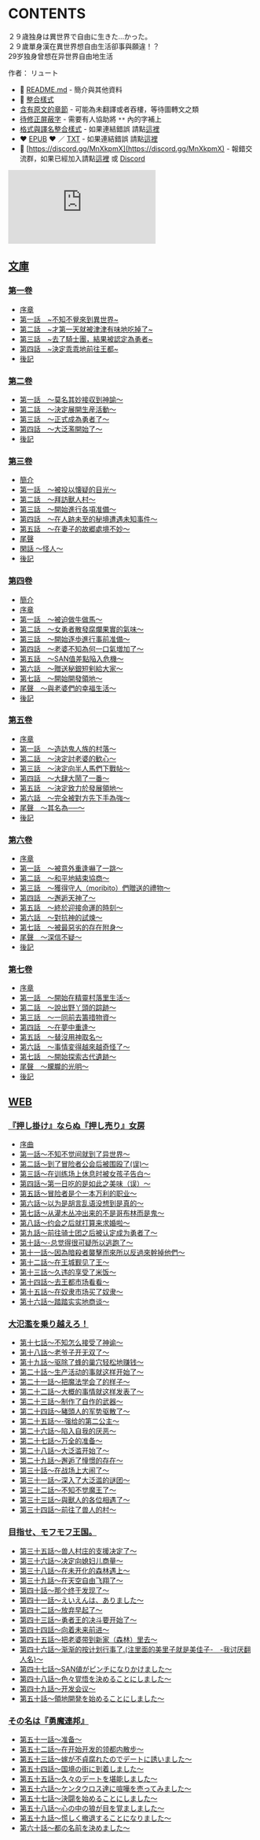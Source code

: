 # CONTENTS

２９歳独身は異世界で自由に生きた…かった。  
２９歲單身漢在異世界想自由生活卻事與願違！？  
29岁独身曾想在异世界自由地生活  

作者： リュート  



- :closed_book: [README.md](README.md) - 簡介與其他資料
- :pencil: [整合樣式](%E6%95%B4%E5%90%88%E6%A8%A3%E5%BC%8F.md)
- [含有原文的章節](ja.md) - 可能為未翻譯或者吞樓，等待圖轉文之類
- [待修正屏蔽字](%E5%BE%85%E4%BF%AE%E6%AD%A3%E5%B1%8F%E8%94%BD%E5%AD%97.md) - 需要有人協助將 `**` 內的字補上
- [格式與譯名整合樣式](https://github.com/bluelovers/node-novel/blob/master/lib/locales/%EF%BC%92%EF%BC%99%E6%AD%B3%E7%8B%AC%E8%BA%AB%E3%81%AF%E7%95%B0%E4%B8%96%E7%95%8C%E3%81%A7%E8%87%AA%E7%94%B1%E3%81%AB%E7%94%9F%E3%81%8D%E3%81%9F%E2%80%A6%E3%81%8B%E3%81%A3%E3%81%9F%E3%80%82.ts) - 如果連結錯誤 請點[這裡](https://github.com/bluelovers/node-novel/blob/master/lib/locales/)
-  :heart: [EPUB](https://gitlab.com/demonovel/epub-txt/blob/master/user/%EF%BC%92%EF%BC%99%E6%AD%B2%E5%96%AE%E8%BA%AB%E6%BC%A2%E5%9C%A8%E7%95%B0%E4%B8%96%E7%95%8C%E6%83%B3%E8%87%AA%E7%94%B1%E7%94%9F%E6%B4%BB%E5%8D%BB%E4%BA%8B%E8%88%87%E9%A1%98%E9%81%95%EF%BC%81%EF%BC%9F.epub) :heart:  ／ [TXT](https://gitlab.com/demonovel/epub-txt/blob/master/user/out/%EF%BC%92%EF%BC%99%E6%AD%B2%E5%96%AE%E8%BA%AB%E6%BC%A2%E5%9C%A8%E7%95%B0%E4%B8%96%E7%95%8C%E6%83%B3%E8%87%AA%E7%94%B1%E7%94%9F%E6%B4%BB%E5%8D%BB%E4%BA%8B%E8%88%87%E9%A1%98%E9%81%95.out.txt) - 如果連結錯誤 請點[這裡](https://gitlab.com/demonovel/epub-txt/blob/master/user/)
- :mega: [https://discord.gg/MnXkpmX](https://discord.gg/MnXkpmX) - 報錯交流群，如果已經加入請點[這裡](https://discordapp.com/channels/467794087769014273/467794088285175809) 或 [Discord](https://discordapp.com/channels/@me)


![導航目錄](https://chart.apis.google.com/chart?cht=qr&chs=150x150&chl=https://gitlab.com/novel-group/txt-source/blob/master/user_out/２９歳独身は異世界で自由に生きた…かった。/導航目錄.md "導航目錄")




## [文庫](00010_%E6%96%87%E5%BA%AB)


### [第一卷](00010_%E6%96%87%E5%BA%AB/00000_%E7%AC%AC%E4%B8%80%E5%8D%B7)

- [序章](00010_%E6%96%87%E5%BA%AB/00000_%E7%AC%AC%E4%B8%80%E5%8D%B7/00020_%E5%BA%8F%E7%AB%A0.txt)
- [第一話　~不知不覺來到異世界~](00010_%E6%96%87%E5%BA%AB/00000_%E7%AC%AC%E4%B8%80%E5%8D%B7/00030_%E7%AC%AC%E4%B8%80%E8%A9%B1%E3%80%80~%E4%B8%8D%E7%9F%A5%E4%B8%8D%E8%A6%BA%E4%BE%86%E5%88%B0%E7%95%B0%E4%B8%96%E7%95%8C~.txt)
- [第二話　~才第一天就被津津有味地吃掉了~](00010_%E6%96%87%E5%BA%AB/00000_%E7%AC%AC%E4%B8%80%E5%8D%B7/00040_%E7%AC%AC%E4%BA%8C%E8%A9%B1%E3%80%80~%E6%89%8D%E7%AC%AC%E4%B8%80%E5%A4%A9%E5%B0%B1%E8%A2%AB%E6%B4%A5%E6%B4%A5%E6%9C%89%E5%91%B3%E5%9C%B0%E5%90%83%E6%8E%89%E4%BA%86~.txt)
- [第三話　~去了騎士團，結果被認定為勇者~](00010_%E6%96%87%E5%BA%AB/00000_%E7%AC%AC%E4%B8%80%E5%8D%B7/00050_%E7%AC%AC%E4%B8%89%E8%A9%B1%E3%80%80~%E5%8E%BB%E4%BA%86%E9%A8%8E%E5%A3%AB%E5%9C%98%EF%BC%8C%E7%B5%90%E6%9E%9C%E8%A2%AB%E8%AA%8D%E5%AE%9A%E7%82%BA%E5%8B%87%E8%80%85~.txt)
- [第四話　~決定乖乖地前往王都~](00010_%E6%96%87%E5%BA%AB/00000_%E7%AC%AC%E4%B8%80%E5%8D%B7/00060_%E7%AC%AC%E5%9B%9B%E8%A9%B1%E3%80%80~%E6%B1%BA%E5%AE%9A%E4%B9%96%E4%B9%96%E5%9C%B0%E5%89%8D%E5%BE%80%E7%8E%8B%E9%83%BD~.txt)
- [後記](00010_%E6%96%87%E5%BA%AB/00000_%E7%AC%AC%E4%B8%80%E5%8D%B7/00070_%E5%BE%8C%E8%A8%98.txt)

### [第二卷](00010_%E6%96%87%E5%BA%AB/00010_%E7%AC%AC%E4%BA%8C%E5%8D%B7)

- [第一話　～莫名其妙接収到神諭～](00010_%E6%96%87%E5%BA%AB/00010_%E7%AC%AC%E4%BA%8C%E5%8D%B7/00020_%E7%AC%AC%E4%B8%80%E8%A9%B1%E3%80%80%EF%BD%9E%E8%8E%AB%E5%90%8D%E5%85%B6%E5%A6%99%E6%8E%A5%E5%8F%8E%E5%88%B0%E7%A5%9E%E8%AB%AD%EF%BD%9E.txt)
- [第二話　～決定展開生産活動～](00010_%E6%96%87%E5%BA%AB/00010_%E7%AC%AC%E4%BA%8C%E5%8D%B7/00030_%E7%AC%AC%E4%BA%8C%E8%A9%B1%E3%80%80%EF%BD%9E%E6%B1%BA%E5%AE%9A%E5%B1%95%E9%96%8B%E7%94%9F%E7%94%A3%E6%B4%BB%E5%8B%95%EF%BD%9E.txt)
- [第三話　～正式成為勇者了～](00010_%E6%96%87%E5%BA%AB/00010_%E7%AC%AC%E4%BA%8C%E5%8D%B7/00040_%E7%AC%AC%E4%B8%89%E8%A9%B1%E3%80%80%EF%BD%9E%E6%AD%A3%E5%BC%8F%E6%88%90%E7%82%BA%E5%8B%87%E8%80%85%E4%BA%86%EF%BD%9E.txt)
- [第四話　～大泛濫開始了～](00010_%E6%96%87%E5%BA%AB/00010_%E7%AC%AC%E4%BA%8C%E5%8D%B7/00050_%E7%AC%AC%E5%9B%9B%E8%A9%B1%E3%80%80%EF%BD%9E%E5%A4%A7%E6%B3%9B%E6%BF%AB%E9%96%8B%E5%A7%8B%E4%BA%86%EF%BD%9E.txt)
- [後記](00010_%E6%96%87%E5%BA%AB/00010_%E7%AC%AC%E4%BA%8C%E5%8D%B7/00060_%E5%BE%8C%E8%A8%98.txt)

### [第三卷](00010_%E6%96%87%E5%BA%AB/00020_%E7%AC%AC%E4%B8%89%E5%8D%B7)

- [簡介](00010_%E6%96%87%E5%BA%AB/00020_%E7%AC%AC%E4%B8%89%E5%8D%B7/00010_%E7%B0%A1%E4%BB%8B.txt)
- [第一話　～被投以懐疑的目光～](00010_%E6%96%87%E5%BA%AB/00020_%E7%AC%AC%E4%B8%89%E5%8D%B7/00020_%E7%AC%AC%E4%B8%80%E8%A9%B1%E3%80%80%EF%BD%9E%E8%A2%AB%E6%8A%95%E4%BB%A5%E6%87%90%E7%96%91%E7%9A%84%E7%9B%AE%E5%85%89%EF%BD%9E.txt)
- [第二話　～拜訪獸人村～](00010_%E6%96%87%E5%BA%AB/00020_%E7%AC%AC%E4%B8%89%E5%8D%B7/00030_%E7%AC%AC%E4%BA%8C%E8%A9%B1%E3%80%80%EF%BD%9E%E6%8B%9C%E8%A8%AA%E7%8D%B8%E4%BA%BA%E6%9D%91%EF%BD%9E.txt)
- [第三話　～開始進行各項准備～](00010_%E6%96%87%E5%BA%AB/00020_%E7%AC%AC%E4%B8%89%E5%8D%B7/00040_%E7%AC%AC%E4%B8%89%E8%A9%B1%E3%80%80%EF%BD%9E%E9%96%8B%E5%A7%8B%E9%80%B2%E8%A1%8C%E5%90%84%E9%A0%85%E5%87%86%E5%82%99%EF%BD%9E.txt)
- [第四話　～在人跡未至的秘境遭遇未知事件～](00010_%E6%96%87%E5%BA%AB/00020_%E7%AC%AC%E4%B8%89%E5%8D%B7/00050_%E7%AC%AC%E5%9B%9B%E8%A9%B1%E3%80%80%EF%BD%9E%E5%9C%A8%E4%BA%BA%E8%B7%A1%E6%9C%AA%E8%87%B3%E7%9A%84%E7%A7%98%E5%A2%83%E9%81%AD%E9%81%87%E6%9C%AA%E7%9F%A5%E4%BA%8B%E4%BB%B6%EF%BD%9E.txt)
- [第五話　～在妻子的故郷處境不妙～](00010_%E6%96%87%E5%BA%AB/00020_%E7%AC%AC%E4%B8%89%E5%8D%B7/00060_%E7%AC%AC%E4%BA%94%E8%A9%B1%E3%80%80%EF%BD%9E%E5%9C%A8%E5%A6%BB%E5%AD%90%E7%9A%84%E6%95%85%E9%83%B7%E8%99%95%E5%A2%83%E4%B8%8D%E5%A6%99%EF%BD%9E.txt)
- [尾聲](00010_%E6%96%87%E5%BA%AB/00020_%E7%AC%AC%E4%B8%89%E5%8D%B7/00070_%E5%B0%BE%E8%81%B2.txt)
- [閑話 ～怪人～](00010_%E6%96%87%E5%BA%AB/00020_%E7%AC%AC%E4%B8%89%E5%8D%B7/00080_%E9%96%91%E8%A9%B1%20%EF%BD%9E%E6%80%AA%E4%BA%BA%EF%BD%9E.txt)
- [後記](00010_%E6%96%87%E5%BA%AB/00020_%E7%AC%AC%E4%B8%89%E5%8D%B7/00090_%E5%BE%8C%E8%A8%98.txt)

### [第四卷](00010_%E6%96%87%E5%BA%AB/00030_%E7%AC%AC%E5%9B%9B%E5%8D%B7)

- [簡介](00010_%E6%96%87%E5%BA%AB/00030_%E7%AC%AC%E5%9B%9B%E5%8D%B7/00010_%E7%B0%A1%E4%BB%8B.txt)
- [序章](00010_%E6%96%87%E5%BA%AB/00030_%E7%AC%AC%E5%9B%9B%E5%8D%B7/00020_%E5%BA%8F%E7%AB%A0.txt)
- [第一話　～被迫做牛做馬～](00010_%E6%96%87%E5%BA%AB/00030_%E7%AC%AC%E5%9B%9B%E5%8D%B7/00030_%E7%AC%AC%E4%B8%80%E8%A9%B1%E3%80%80%EF%BD%9E%E8%A2%AB%E8%BF%AB%E5%81%9A%E7%89%9B%E5%81%9A%E9%A6%AC%EF%BD%9E.txt)
- [第二話　～女勇者散發腐爛果實的氣味～](00010_%E6%96%87%E5%BA%AB/00030_%E7%AC%AC%E5%9B%9B%E5%8D%B7/00040_%E7%AC%AC%E4%BA%8C%E8%A9%B1%E3%80%80%EF%BD%9E%E5%A5%B3%E5%8B%87%E8%80%85%E6%95%A3%E7%99%BC%E8%85%90%E7%88%9B%E6%9E%9C%E5%AF%A6%E7%9A%84%E6%B0%A3%E5%91%B3%EF%BD%9E.txt)
- [第三話　～開始逐歩進行事前准備～](00010_%E6%96%87%E5%BA%AB/00030_%E7%AC%AC%E5%9B%9B%E5%8D%B7/00050_%E7%AC%AC%E4%B8%89%E8%A9%B1%E3%80%80%EF%BD%9E%E9%96%8B%E5%A7%8B%E9%80%90%E6%AD%A9%E9%80%B2%E8%A1%8C%E4%BA%8B%E5%89%8D%E5%87%86%E5%82%99%EF%BD%9E.txt)
- [第四話　～老婆不知為何一口氣増加了～](00010_%E6%96%87%E5%BA%AB/00030_%E7%AC%AC%E5%9B%9B%E5%8D%B7/00060_%E7%AC%AC%E5%9B%9B%E8%A9%B1%E3%80%80%EF%BD%9E%E8%80%81%E5%A9%86%E4%B8%8D%E7%9F%A5%E7%82%BA%E4%BD%95%E4%B8%80%E5%8F%A3%E6%B0%A3%E5%A2%97%E5%8A%A0%E4%BA%86%EF%BD%9E.txt)
- [第五話　～SAN值差點陥入危機～](00010_%E6%96%87%E5%BA%AB/00030_%E7%AC%AC%E5%9B%9B%E5%8D%B7/00070_%E7%AC%AC%E4%BA%94%E8%A9%B1%E3%80%80%EF%BD%9ESAN%E5%80%BC%E5%B7%AE%E9%BB%9E%E9%99%A5%E5%85%A5%E5%8D%B1%E6%A9%9F%EF%BD%9E.txt)
- [第六話　～贈送秘銀短剣給大家～](00010_%E6%96%87%E5%BA%AB/00030_%E7%AC%AC%E5%9B%9B%E5%8D%B7/00080_%E7%AC%AC%E5%85%AD%E8%A9%B1%E3%80%80%EF%BD%9E%E8%B4%88%E9%80%81%E7%A7%98%E9%8A%80%E7%9F%AD%E5%89%A3%E7%B5%A6%E5%A4%A7%E5%AE%B6%EF%BD%9E.txt)
- [第七話　～開始開發領地～](00010_%E6%96%87%E5%BA%AB/00030_%E7%AC%AC%E5%9B%9B%E5%8D%B7/00090_%E7%AC%AC%E4%B8%83%E8%A9%B1%E3%80%80%EF%BD%9E%E9%96%8B%E5%A7%8B%E9%96%8B%E7%99%BC%E9%A0%98%E5%9C%B0%EF%BD%9E.txt)
- [尾聲　～與老婆們的幸福生活～](00010_%E6%96%87%E5%BA%AB/00030_%E7%AC%AC%E5%9B%9B%E5%8D%B7/00100_%E5%B0%BE%E8%81%B2%E3%80%80%EF%BD%9E%E8%88%87%E8%80%81%E5%A9%86%E5%80%91%E7%9A%84%E5%B9%B8%E7%A6%8F%E7%94%9F%E6%B4%BB%EF%BD%9E.txt)
- [後記](00010_%E6%96%87%E5%BA%AB/00030_%E7%AC%AC%E5%9B%9B%E5%8D%B7/00110_%E5%BE%8C%E8%A8%98.txt)

### [第五卷](00010_%E6%96%87%E5%BA%AB/00040_%E7%AC%AC%E4%BA%94%E5%8D%B7)

- [序章](00010_%E6%96%87%E5%BA%AB/00040_%E7%AC%AC%E4%BA%94%E5%8D%B7/00020_%E5%BA%8F%E7%AB%A0.txt)
- [第一話　～造訪鬼人族的村落～](00010_%E6%96%87%E5%BA%AB/00040_%E7%AC%AC%E4%BA%94%E5%8D%B7/00030_%E7%AC%AC%E4%B8%80%E8%A9%B1%E3%80%80%EF%BD%9E%E9%80%A0%E8%A8%AA%E9%AC%BC%E4%BA%BA%E6%97%8F%E7%9A%84%E6%9D%91%E8%90%BD%EF%BD%9E.txt)
- [第二話　～決定討老婆的歓心～](00010_%E6%96%87%E5%BA%AB/00040_%E7%AC%AC%E4%BA%94%E5%8D%B7/00040_%E7%AC%AC%E4%BA%8C%E8%A9%B1%E3%80%80%EF%BD%9E%E6%B1%BA%E5%AE%9A%E8%A8%8E%E8%80%81%E5%A9%86%E7%9A%84%E6%AD%93%E5%BF%83%EF%BD%9E.txt)
- [第三話　～決定向半人馬們下戰帖～](00010_%E6%96%87%E5%BA%AB/00040_%E7%AC%AC%E4%BA%94%E5%8D%B7/00050_%E7%AC%AC%E4%B8%89%E8%A9%B1%E3%80%80%EF%BD%9E%E6%B1%BA%E5%AE%9A%E5%90%91%E5%8D%8A%E4%BA%BA%E9%A6%AC%E5%80%91%E4%B8%8B%E6%88%B0%E5%B8%96%EF%BD%9E.txt)
- [第四話　～大肆大鬧了一番～](00010_%E6%96%87%E5%BA%AB/00040_%E7%AC%AC%E4%BA%94%E5%8D%B7/00060_%E7%AC%AC%E5%9B%9B%E8%A9%B1%E3%80%80%EF%BD%9E%E5%A4%A7%E8%82%86%E5%A4%A7%E9%AC%A7%E4%BA%86%E4%B8%80%E7%95%AA%EF%BD%9E.txt)
- [第五話　～決定致力於發展領地～](00010_%E6%96%87%E5%BA%AB/00040_%E7%AC%AC%E4%BA%94%E5%8D%B7/00070_%E7%AC%AC%E4%BA%94%E8%A9%B1%E3%80%80%EF%BD%9E%E6%B1%BA%E5%AE%9A%E8%87%B4%E5%8A%9B%E6%96%BC%E7%99%BC%E5%B1%95%E9%A0%98%E5%9C%B0%EF%BD%9E.txt)
- [第六話　～完全被對方先下手為強～](00010_%E6%96%87%E5%BA%AB/00040_%E7%AC%AC%E4%BA%94%E5%8D%B7/00080_%E7%AC%AC%E5%85%AD%E8%A9%B1%E3%80%80%EF%BD%9E%E5%AE%8C%E5%85%A8%E8%A2%AB%E5%B0%8D%E6%96%B9%E5%85%88%E4%B8%8B%E6%89%8B%E7%82%BA%E5%BC%B7%EF%BD%9E.txt)
- [尾聲　～其名為──～](00010_%E6%96%87%E5%BA%AB/00040_%E7%AC%AC%E4%BA%94%E5%8D%B7/00090_%E5%B0%BE%E8%81%B2%E3%80%80%EF%BD%9E%E5%85%B6%E5%90%8D%E7%82%BA%E2%94%80%E2%94%80%EF%BD%9E.txt)
- [後記](00010_%E6%96%87%E5%BA%AB/00040_%E7%AC%AC%E4%BA%94%E5%8D%B7/00100_%E5%BE%8C%E8%A8%98.txt)

### [第六卷](00010_%E6%96%87%E5%BA%AB/00060_%E7%AC%AC%E5%85%AD%E5%8D%B7)

- [序章](00010_%E6%96%87%E5%BA%AB/00060_%E7%AC%AC%E5%85%AD%E5%8D%B7/00020_%E5%BA%8F%E7%AB%A0.txt)
- [第一話　～被意外重逢嚇了一跳～](00010_%E6%96%87%E5%BA%AB/00060_%E7%AC%AC%E5%85%AD%E5%8D%B7/00030_%E7%AC%AC%E4%B8%80%E8%A9%B1%E3%80%80%EF%BD%9E%E8%A2%AB%E6%84%8F%E5%A4%96%E9%87%8D%E9%80%A2%E5%9A%87%E4%BA%86%E4%B8%80%E8%B7%B3%EF%BD%9E.txt)
- [第二話　～和平地結束協商～](00010_%E6%96%87%E5%BA%AB/00060_%E7%AC%AC%E5%85%AD%E5%8D%B7/00040_%E7%AC%AC%E4%BA%8C%E8%A9%B1%E3%80%80%EF%BD%9E%E5%92%8C%E5%B9%B3%E5%9C%B0%E7%B5%90%E6%9D%9F%E5%8D%94%E5%95%86%EF%BD%9E.txt)
- [第三話　～獲得守人（moribito）們贈送的禮物～](00010_%E6%96%87%E5%BA%AB/00060_%E7%AC%AC%E5%85%AD%E5%8D%B7/00050_%E7%AC%AC%E4%B8%89%E8%A9%B1%E3%80%80%EF%BD%9E%E7%8D%B2%E5%BE%97%E5%AE%88%E4%BA%BA%EF%BC%88moribito%EF%BC%89%E5%80%91%E8%B4%88%E9%80%81%E7%9A%84%E7%A6%AE%E7%89%A9%EF%BD%9E.txt)
- [第四話　～邂逅天神了～](00010_%E6%96%87%E5%BA%AB/00060_%E7%AC%AC%E5%85%AD%E5%8D%B7/00060_%E7%AC%AC%E5%9B%9B%E8%A9%B1%E3%80%80%EF%BD%9E%E9%82%82%E9%80%85%E5%A4%A9%E7%A5%9E%E4%BA%86%EF%BD%9E.txt)
- [第五話　～終於迎接命運的時刻～](00010_%E6%96%87%E5%BA%AB/00060_%E7%AC%AC%E5%85%AD%E5%8D%B7/00070_%E7%AC%AC%E4%BA%94%E8%A9%B1%E3%80%80%EF%BD%9E%E7%B5%82%E6%96%BC%E8%BF%8E%E6%8E%A5%E5%91%BD%E9%81%8B%E7%9A%84%E6%99%82%E5%88%BB%EF%BD%9E.txt)
- [第六話　～對抗神的試煉～](00010_%E6%96%87%E5%BA%AB/00060_%E7%AC%AC%E5%85%AD%E5%8D%B7/00080_%E7%AC%AC%E5%85%AD%E8%A9%B1%E3%80%80%EF%BD%9E%E5%B0%8D%E6%8A%97%E7%A5%9E%E7%9A%84%E8%A9%A6%E7%85%89%EF%BD%9E.txt)
- [第七話　～被最惡劣的存在附身～](00010_%E6%96%87%E5%BA%AB/00060_%E7%AC%AC%E5%85%AD%E5%8D%B7/00090_%E7%AC%AC%E4%B8%83%E8%A9%B1%E3%80%80%EF%BD%9E%E8%A2%AB%E6%9C%80%E6%83%A1%E5%8A%A3%E7%9A%84%E5%AD%98%E5%9C%A8%E9%99%84%E8%BA%AB%EF%BD%9E.txt)
- [尾聲　～深信不疑～](00010_%E6%96%87%E5%BA%AB/00060_%E7%AC%AC%E5%85%AD%E5%8D%B7/00100_%E5%B0%BE%E8%81%B2%E3%80%80%EF%BD%9E%E6%B7%B1%E4%BF%A1%E4%B8%8D%E7%96%91%EF%BD%9E.txt)
- [後記](00010_%E6%96%87%E5%BA%AB/00060_%E7%AC%AC%E5%85%AD%E5%8D%B7/00110_%E5%BE%8C%E8%A8%98.txt)

### [第七卷](00010_%E6%96%87%E5%BA%AB/00070_%E7%AC%AC%E4%B8%83%E5%8D%B7)

- [序章](00010_%E6%96%87%E5%BA%AB/00070_%E7%AC%AC%E4%B8%83%E5%8D%B7/00020_%E5%BA%8F%E7%AB%A0.txt)
- [第一話　～開始在精靈村落里生活～](00010_%E6%96%87%E5%BA%AB/00070_%E7%AC%AC%E4%B8%83%E5%8D%B7/00030_%E7%AC%AC%E4%B8%80%E8%A9%B1%E3%80%80%EF%BD%9E%E9%96%8B%E5%A7%8B%E5%9C%A8%E7%B2%BE%E9%9D%88%E6%9D%91%E8%90%BD%E9%87%8C%E7%94%9F%E6%B4%BB%EF%BD%9E.txt)
- [第二話　～說出野丫頭的踪跡～](00010_%E6%96%87%E5%BA%AB/00070_%E7%AC%AC%E4%B8%83%E5%8D%B7/00040_%E7%AC%AC%E4%BA%8C%E8%A9%B1%E3%80%80%EF%BD%9E%E8%AA%AA%E5%87%BA%E9%87%8E%E4%B8%AB%E9%A0%AD%E7%9A%84%E8%B8%AA%E8%B7%A1%EF%BD%9E.txt)
- [第三話　～一同前去籌措物資～](00010_%E6%96%87%E5%BA%AB/00070_%E7%AC%AC%E4%B8%83%E5%8D%B7/00050_%E7%AC%AC%E4%B8%89%E8%A9%B1%E3%80%80%EF%BD%9E%E4%B8%80%E5%90%8C%E5%89%8D%E5%8E%BB%E7%B1%8C%E6%8E%AA%E7%89%A9%E8%B3%87%EF%BD%9E.txt)
- [第四話　～在夢中重逢～](00010_%E6%96%87%E5%BA%AB/00070_%E7%AC%AC%E4%B8%83%E5%8D%B7/00060_%E7%AC%AC%E5%9B%9B%E8%A9%B1%E3%80%80%EF%BD%9E%E5%9C%A8%E5%A4%A2%E4%B8%AD%E9%87%8D%E9%80%A2%EF%BD%9E.txt)
- [第五話　～替沒用神取名～](00010_%E6%96%87%E5%BA%AB/00070_%E7%AC%AC%E4%B8%83%E5%8D%B7/00070_%E7%AC%AC%E4%BA%94%E8%A9%B1%E3%80%80%EF%BD%9E%E6%9B%BF%E6%B2%92%E7%94%A8%E7%A5%9E%E5%8F%96%E5%90%8D%EF%BD%9E.txt)
- [第六話　～事情変得越來越奇怪了～](00010_%E6%96%87%E5%BA%AB/00070_%E7%AC%AC%E4%B8%83%E5%8D%B7/00080_%E7%AC%AC%E5%85%AD%E8%A9%B1%E3%80%80%EF%BD%9E%E4%BA%8B%E6%83%85%E5%A4%89%E5%BE%97%E8%B6%8A%E4%BE%86%E8%B6%8A%E5%A5%87%E6%80%AA%E4%BA%86%EF%BD%9E.txt)
- [第七話　～開始探索古代遺跡～](00010_%E6%96%87%E5%BA%AB/00070_%E7%AC%AC%E4%B8%83%E5%8D%B7/00090_%E7%AC%AC%E4%B8%83%E8%A9%B1%E3%80%80%EF%BD%9E%E9%96%8B%E5%A7%8B%E6%8E%A2%E7%B4%A2%E5%8F%A4%E4%BB%A3%E9%81%BA%E8%B7%A1%EF%BD%9E.txt)
- [尾聲　～朦朧的光明～](00010_%E6%96%87%E5%BA%AB/00070_%E7%AC%AC%E4%B8%83%E5%8D%B7/00100_%E5%B0%BE%E8%81%B2%E3%80%80%EF%BD%9E%E6%9C%A6%E6%9C%A7%E7%9A%84%E5%85%89%E6%98%8E%EF%BD%9E.txt)
- [後記](00010_%E6%96%87%E5%BA%AB/00070_%E7%AC%AC%E4%B8%83%E5%8D%B7/00110_%E5%BE%8C%E8%A8%98.txt)


## [WEB](00020_WEB)


### [『押し掛け』ならぬ『押し売り』女房](00020_WEB/00000_%E3%80%8E%E6%8A%BC%E3%81%97%E6%8E%9B%E3%81%91%E3%80%8F%E3%81%AA%E3%82%89%E3%81%AC%E3%80%8E%E6%8A%BC%E3%81%97%E5%A3%B2%E3%82%8A%E3%80%8F%E5%A5%B3%E6%88%BF)

- [序曲](00020_WEB/00000_%E3%80%8E%E6%8A%BC%E3%81%97%E6%8E%9B%E3%81%91%E3%80%8F%E3%81%AA%E3%82%89%E3%81%AC%E3%80%8E%E6%8A%BC%E3%81%97%E5%A3%B2%E3%82%8A%E3%80%8F%E5%A5%B3%E6%88%BF/00010_%E5%BA%8F%E6%9B%B2.txt)
- [第一話～不知不觉间就到了异世界～](00020_WEB/00000_%E3%80%8E%E6%8A%BC%E3%81%97%E6%8E%9B%E3%81%91%E3%80%8F%E3%81%AA%E3%82%89%E3%81%AC%E3%80%8E%E6%8A%BC%E3%81%97%E5%A3%B2%E3%82%8A%E3%80%8F%E5%A5%B3%E6%88%BF/00020_%E7%AC%AC%E4%B8%80%E8%A9%B1%EF%BD%9E%E4%B8%8D%E7%9F%A5%E4%B8%8D%E8%A7%89%E9%97%B4%E5%B0%B1%E5%88%B0%E4%BA%86%E5%BC%82%E4%B8%96%E7%95%8C%EF%BD%9E.txt)
- [第二話～到了冒险者公会后被围殴了(误)～](00020_WEB/00000_%E3%80%8E%E6%8A%BC%E3%81%97%E6%8E%9B%E3%81%91%E3%80%8F%E3%81%AA%E3%82%89%E3%81%AC%E3%80%8E%E6%8A%BC%E3%81%97%E5%A3%B2%E3%82%8A%E3%80%8F%E5%A5%B3%E6%88%BF/00030_%E7%AC%AC%E4%BA%8C%E8%A9%B1%EF%BD%9E%E5%88%B0%E4%BA%86%E5%86%92%E9%99%A9%E8%80%85%E5%85%AC%E4%BC%9A%E5%90%8E%E8%A2%AB%E5%9B%B4%E6%AE%B4%E4%BA%86(%E8%AF%AF)%EF%BD%9E.txt)
- [第三話～在训练场上休息时被女孩子告白～](00020_WEB/00000_%E3%80%8E%E6%8A%BC%E3%81%97%E6%8E%9B%E3%81%91%E3%80%8F%E3%81%AA%E3%82%89%E3%81%AC%E3%80%8E%E6%8A%BC%E3%81%97%E5%A3%B2%E3%82%8A%E3%80%8F%E5%A5%B3%E6%88%BF/00040_%E7%AC%AC%E4%B8%89%E8%A9%B1%EF%BD%9E%E5%9C%A8%E8%AE%AD%E7%BB%83%E5%9C%BA%E4%B8%8A%E4%BC%91%E6%81%AF%E6%97%B6%E8%A2%AB%E5%A5%B3%E5%AD%A9%E5%AD%90%E5%91%8A%E7%99%BD%EF%BD%9E.txt)
- [第四話～第一日吃的是如此之美味（误）～](00020_WEB/00000_%E3%80%8E%E6%8A%BC%E3%81%97%E6%8E%9B%E3%81%91%E3%80%8F%E3%81%AA%E3%82%89%E3%81%AC%E3%80%8E%E6%8A%BC%E3%81%97%E5%A3%B2%E3%82%8A%E3%80%8F%E5%A5%B3%E6%88%BF/00050_%E7%AC%AC%E5%9B%9B%E8%A9%B1%EF%BD%9E%E7%AC%AC%E4%B8%80%E6%97%A5%E5%90%83%E7%9A%84%E6%98%AF%E5%A6%82%E6%AD%A4%E4%B9%8B%E7%BE%8E%E5%91%B3%EF%BC%88%E8%AF%AF%EF%BC%89%EF%BD%9E.txt)
- [第五話～冒险者是个一本万利的职业～](00020_WEB/00000_%E3%80%8E%E6%8A%BC%E3%81%97%E6%8E%9B%E3%81%91%E3%80%8F%E3%81%AA%E3%82%89%E3%81%AC%E3%80%8E%E6%8A%BC%E3%81%97%E5%A3%B2%E3%82%8A%E3%80%8F%E5%A5%B3%E6%88%BF/00060_%E7%AC%AC%E4%BA%94%E8%A9%B1%EF%BD%9E%E5%86%92%E9%99%A9%E8%80%85%E6%98%AF%E4%B8%AA%E4%B8%80%E6%9C%AC%E4%B8%87%E5%88%A9%E7%9A%84%E8%81%8C%E4%B8%9A%EF%BD%9E.txt)
- [第六話～以为是胡言乱语没想到是真的～](00020_WEB/00000_%E3%80%8E%E6%8A%BC%E3%81%97%E6%8E%9B%E3%81%91%E3%80%8F%E3%81%AA%E3%82%89%E3%81%AC%E3%80%8E%E6%8A%BC%E3%81%97%E5%A3%B2%E3%82%8A%E3%80%8F%E5%A5%B3%E6%88%BF/00070_%E7%AC%AC%E5%85%AD%E8%A9%B1%EF%BD%9E%E4%BB%A5%E4%B8%BA%E6%98%AF%E8%83%A1%E8%A8%80%E4%B9%B1%E8%AF%AD%E6%B2%A1%E6%83%B3%E5%88%B0%E6%98%AF%E7%9C%9F%E7%9A%84%EF%BD%9E.txt)
- [第七話～从灌木丛冲出来的不是哥布林而是鬼～](00020_WEB/00000_%E3%80%8E%E6%8A%BC%E3%81%97%E6%8E%9B%E3%81%91%E3%80%8F%E3%81%AA%E3%82%89%E3%81%AC%E3%80%8E%E6%8A%BC%E3%81%97%E5%A3%B2%E3%82%8A%E3%80%8F%E5%A5%B3%E6%88%BF/00080_%E7%AC%AC%E4%B8%83%E8%A9%B1%EF%BD%9E%E4%BB%8E%E7%81%8C%E6%9C%A8%E4%B8%9B%E5%86%B2%E5%87%BA%E6%9D%A5%E7%9A%84%E4%B8%8D%E6%98%AF%E5%93%A5%E5%B8%83%E6%9E%97%E8%80%8C%E6%98%AF%E9%AC%BC%EF%BD%9E.txt)
- [第八話～约会之后就打算来求婚啦～](00020_WEB/00000_%E3%80%8E%E6%8A%BC%E3%81%97%E6%8E%9B%E3%81%91%E3%80%8F%E3%81%AA%E3%82%89%E3%81%AC%E3%80%8E%E6%8A%BC%E3%81%97%E5%A3%B2%E3%82%8A%E3%80%8F%E5%A5%B3%E6%88%BF/00090_%E7%AC%AC%E5%85%AB%E8%A9%B1%EF%BD%9E%E7%BA%A6%E4%BC%9A%E4%B9%8B%E5%90%8E%E5%B0%B1%E6%89%93%E7%AE%97%E6%9D%A5%E6%B1%82%E5%A9%9A%E5%95%A6%EF%BD%9E.txt)
- [第九話～前往骑士团之后被认定成为勇者了～](00020_WEB/00000_%E3%80%8E%E6%8A%BC%E3%81%97%E6%8E%9B%E3%81%91%E3%80%8F%E3%81%AA%E3%82%89%E3%81%AC%E3%80%8E%E6%8A%BC%E3%81%97%E5%A3%B2%E3%82%8A%E3%80%8F%E5%A5%B3%E6%88%BF/00100_%E7%AC%AC%E4%B9%9D%E8%A9%B1%EF%BD%9E%E5%89%8D%E5%BE%80%E9%AA%91%E5%A3%AB%E5%9B%A2%E4%B9%8B%E5%90%8E%E8%A2%AB%E8%AE%A4%E5%AE%9A%E6%88%90%E4%B8%BA%E5%8B%87%E8%80%85%E4%BA%86%EF%BD%9E.txt)
- [第十話～-总觉得很可疑所以逃跑了～](00020_WEB/00000_%E3%80%8E%E6%8A%BC%E3%81%97%E6%8E%9B%E3%81%91%E3%80%8F%E3%81%AA%E3%82%89%E3%81%AC%E3%80%8E%E6%8A%BC%E3%81%97%E5%A3%B2%E3%82%8A%E3%80%8F%E5%A5%B3%E6%88%BF/00110_%E7%AC%AC%E5%8D%81%E8%A9%B1%EF%BD%9E-%E6%80%BB%E8%A7%89%E5%BE%97%E5%BE%88%E5%8F%AF%E7%96%91%E6%89%80%E4%BB%A5%E9%80%83%E8%B7%91%E4%BA%86%EF%BD%9E.txt)
- [第十一話～因為暗殺者襲擊而來所以反過來幹掉他們～](00020_WEB/00000_%E3%80%8E%E6%8A%BC%E3%81%97%E6%8E%9B%E3%81%91%E3%80%8F%E3%81%AA%E3%82%89%E3%81%AC%E3%80%8E%E6%8A%BC%E3%81%97%E5%A3%B2%E3%82%8A%E3%80%8F%E5%A5%B3%E6%88%BF/00120_%E7%AC%AC%E5%8D%81%E4%B8%80%E8%A9%B1%EF%BD%9E%E5%9B%A0%E7%82%BA%E6%9A%97%E6%AE%BA%E8%80%85%E8%A5%B2%E6%93%8A%E8%80%8C%E4%BE%86%E6%89%80%E4%BB%A5%E5%8F%8D%E9%81%8E%E4%BE%86%E5%B9%B9%E6%8E%89%E4%BB%96%E5%80%91%EF%BD%9E.txt)
- [第十二話～在王城觐见了王～](00020_WEB/00000_%E3%80%8E%E6%8A%BC%E3%81%97%E6%8E%9B%E3%81%91%E3%80%8F%E3%81%AA%E3%82%89%E3%81%AC%E3%80%8E%E6%8A%BC%E3%81%97%E5%A3%B2%E3%82%8A%E3%80%8F%E5%A5%B3%E6%88%BF/00130_%E7%AC%AC%E5%8D%81%E4%BA%8C%E8%A9%B1%EF%BD%9E%E5%9C%A8%E7%8E%8B%E5%9F%8E%E8%A7%90%E8%A7%81%E4%BA%86%E7%8E%8B%EF%BD%9E.txt)
- [第十三話～久违的享受了米饭～](00020_WEB/00000_%E3%80%8E%E6%8A%BC%E3%81%97%E6%8E%9B%E3%81%91%E3%80%8F%E3%81%AA%E3%82%89%E3%81%AC%E3%80%8E%E6%8A%BC%E3%81%97%E5%A3%B2%E3%82%8A%E3%80%8F%E5%A5%B3%E6%88%BF/00140_%E7%AC%AC%E5%8D%81%E4%B8%89%E8%A9%B1%EF%BD%9E%E4%B9%85%E8%BF%9D%E7%9A%84%E4%BA%AB%E5%8F%97%E4%BA%86%E7%B1%B3%E9%A5%AD%EF%BD%9E.txt)
- [第十四話～去王都市场看看～](00020_WEB/00000_%E3%80%8E%E6%8A%BC%E3%81%97%E6%8E%9B%E3%81%91%E3%80%8F%E3%81%AA%E3%82%89%E3%81%AC%E3%80%8E%E6%8A%BC%E3%81%97%E5%A3%B2%E3%82%8A%E3%80%8F%E5%A5%B3%E6%88%BF/00150_%E7%AC%AC%E5%8D%81%E5%9B%9B%E8%A9%B1%EF%BD%9E%E5%8E%BB%E7%8E%8B%E9%83%BD%E5%B8%82%E5%9C%BA%E7%9C%8B%E7%9C%8B%EF%BD%9E.txt)
- [第十五話～在奴隶市场买了奴隶～](00020_WEB/00000_%E3%80%8E%E6%8A%BC%E3%81%97%E6%8E%9B%E3%81%91%E3%80%8F%E3%81%AA%E3%82%89%E3%81%AC%E3%80%8E%E6%8A%BC%E3%81%97%E5%A3%B2%E3%82%8A%E3%80%8F%E5%A5%B3%E6%88%BF/00160_%E7%AC%AC%E5%8D%81%E4%BA%94%E8%A9%B1%EF%BD%9E%E5%9C%A8%E5%A5%B4%E9%9A%B6%E5%B8%82%E5%9C%BA%E4%B9%B0%E4%BA%86%E5%A5%B4%E9%9A%B6%EF%BD%9E.txt)
- [第十六話～踏踏实实地商谈～](00020_WEB/00000_%E3%80%8E%E6%8A%BC%E3%81%97%E6%8E%9B%E3%81%91%E3%80%8F%E3%81%AA%E3%82%89%E3%81%AC%E3%80%8E%E6%8A%BC%E3%81%97%E5%A3%B2%E3%82%8A%E3%80%8F%E5%A5%B3%E6%88%BF/00170_%E7%AC%AC%E5%8D%81%E5%85%AD%E8%A9%B1%EF%BD%9E%E8%B8%8F%E8%B8%8F%E5%AE%9E%E5%AE%9E%E5%9C%B0%E5%95%86%E8%B0%88%EF%BD%9E.txt)

### [大氾濫を乗り越えろ！](00020_WEB/00010_%E5%A4%A7%E6%B0%BE%E6%BF%AB%E3%82%92%E4%B9%97%E3%82%8A%E8%B6%8A%E3%81%88%E3%82%8D%EF%BC%81)

- [第十七話～不知怎么接受了神谕～](00020_WEB/00010_%E5%A4%A7%E6%B0%BE%E6%BF%AB%E3%82%92%E4%B9%97%E3%82%8A%E8%B6%8A%E3%81%88%E3%82%8D%EF%BC%81/00180_%E7%AC%AC%E5%8D%81%E4%B8%83%E8%A9%B1%EF%BD%9E%E4%B8%8D%E7%9F%A5%E6%80%8E%E4%B9%88%E6%8E%A5%E5%8F%97%E4%BA%86%E7%A5%9E%E8%B0%95%EF%BD%9E.txt)
- [第十八話～老爷子开无双了～](00020_WEB/00010_%E5%A4%A7%E6%B0%BE%E6%BF%AB%E3%82%92%E4%B9%97%E3%82%8A%E8%B6%8A%E3%81%88%E3%82%8D%EF%BC%81/00190_%E7%AC%AC%E5%8D%81%E5%85%AB%E8%A9%B1%EF%BD%9E%E8%80%81%E7%88%B7%E5%AD%90%E5%BC%80%E6%97%A0%E5%8F%8C%E4%BA%86%EF%BD%9E.txt)
- [第十九話～驱除了蜂的巢穴轻松地赚钱～](00020_WEB/00010_%E5%A4%A7%E6%B0%BE%E6%BF%AB%E3%82%92%E4%B9%97%E3%82%8A%E8%B6%8A%E3%81%88%E3%82%8D%EF%BC%81/00200_%E7%AC%AC%E5%8D%81%E4%B9%9D%E8%A9%B1%EF%BD%9E%E9%A9%B1%E9%99%A4%E4%BA%86%E8%9C%82%E7%9A%84%E5%B7%A2%E7%A9%B4%E8%BD%BB%E6%9D%BE%E5%9C%B0%E8%B5%9A%E9%92%B1%EF%BD%9E.txt)
- [第二十話～生产活动的事就这样开始了～](00020_WEB/00010_%E5%A4%A7%E6%B0%BE%E6%BF%AB%E3%82%92%E4%B9%97%E3%82%8A%E8%B6%8A%E3%81%88%E3%82%8D%EF%BC%81/00210_%E7%AC%AC%E4%BA%8C%E5%8D%81%E8%A9%B1%EF%BD%9E%E7%94%9F%E4%BA%A7%E6%B4%BB%E5%8A%A8%E7%9A%84%E4%BA%8B%E5%B0%B1%E8%BF%99%E6%A0%B7%E5%BC%80%E5%A7%8B%E4%BA%86%EF%BD%9E.txt)
- [第二十一話～把魔法学会了的样子～](00020_WEB/00010_%E5%A4%A7%E6%B0%BE%E6%BF%AB%E3%82%92%E4%B9%97%E3%82%8A%E8%B6%8A%E3%81%88%E3%82%8D%EF%BC%81/00220_%E7%AC%AC%E4%BA%8C%E5%8D%81%E4%B8%80%E8%A9%B1%EF%BD%9E%E6%8A%8A%E9%AD%94%E6%B3%95%E5%AD%A6%E4%BC%9A%E4%BA%86%E7%9A%84%E6%A0%B7%E5%AD%90%EF%BD%9E.txt)
- [第二十二話～大概的事情就这样发表了～](00020_WEB/00010_%E5%A4%A7%E6%B0%BE%E6%BF%AB%E3%82%92%E4%B9%97%E3%82%8A%E8%B6%8A%E3%81%88%E3%82%8D%EF%BC%81/00230_%E7%AC%AC%E4%BA%8C%E5%8D%81%E4%BA%8C%E8%A9%B1%EF%BD%9E%E5%A4%A7%E6%A6%82%E7%9A%84%E4%BA%8B%E6%83%85%E5%B0%B1%E8%BF%99%E6%A0%B7%E5%8F%91%E8%A1%A8%E4%BA%86%EF%BD%9E.txt)
- [第二十三話～制作了自作的武器～](00020_WEB/00010_%E5%A4%A7%E6%B0%BE%E6%BF%AB%E3%82%92%E4%B9%97%E3%82%8A%E8%B6%8A%E3%81%88%E3%82%8D%EF%BC%81/00240_%E7%AC%AC%E4%BA%8C%E5%8D%81%E4%B8%89%E8%A9%B1%EF%BD%9E%E5%88%B6%E4%BD%9C%E4%BA%86%E8%87%AA%E4%BD%9C%E7%9A%84%E6%AD%A6%E5%99%A8%EF%BD%9E.txt)
- [第二十四話～豬頭人的军势驱散了～](00020_WEB/00010_%E5%A4%A7%E6%B0%BE%E6%BF%AB%E3%82%92%E4%B9%97%E3%82%8A%E8%B6%8A%E3%81%88%E3%82%8D%EF%BC%81/00250_%E7%AC%AC%E4%BA%8C%E5%8D%81%E5%9B%9B%E8%A9%B1%EF%BD%9E%E8%B1%AC%E9%A0%AD%E4%BA%BA%E7%9A%84%E5%86%9B%E5%8A%BF%E9%A9%B1%E6%95%A3%E4%BA%86%EF%BD%9E.txt)
- [第二十五話～-强给的第二公主～](00020_WEB/00010_%E5%A4%A7%E6%B0%BE%E6%BF%AB%E3%82%92%E4%B9%97%E3%82%8A%E8%B6%8A%E3%81%88%E3%82%8D%EF%BC%81/00260_%E7%AC%AC%E4%BA%8C%E5%8D%81%E4%BA%94%E8%A9%B1%EF%BD%9E-%E5%BC%BA%E7%BB%99%E7%9A%84%E7%AC%AC%E4%BA%8C%E5%85%AC%E4%B8%BB%EF%BD%9E.txt)
- [第二十六話～陷入自我的厌恶～](00020_WEB/00010_%E5%A4%A7%E6%B0%BE%E6%BF%AB%E3%82%92%E4%B9%97%E3%82%8A%E8%B6%8A%E3%81%88%E3%82%8D%EF%BC%81/00270_%E7%AC%AC%E4%BA%8C%E5%8D%81%E5%85%AD%E8%A9%B1%EF%BD%9E%E9%99%B7%E5%85%A5%E8%87%AA%E6%88%91%E7%9A%84%E5%8E%8C%E6%81%B6%EF%BD%9E.txt)
- [第二十七話～万全的准备～](00020_WEB/00010_%E5%A4%A7%E6%B0%BE%E6%BF%AB%E3%82%92%E4%B9%97%E3%82%8A%E8%B6%8A%E3%81%88%E3%82%8D%EF%BC%81/00280_%E7%AC%AC%E4%BA%8C%E5%8D%81%E4%B8%83%E8%A9%B1%EF%BD%9E%E4%B8%87%E5%85%A8%E7%9A%84%E5%87%86%E5%A4%87%EF%BD%9E.txt)
- [第二十八話～大泛滥开始了～](00020_WEB/00010_%E5%A4%A7%E6%B0%BE%E6%BF%AB%E3%82%92%E4%B9%97%E3%82%8A%E8%B6%8A%E3%81%88%E3%82%8D%EF%BC%81/00290_%E7%AC%AC%E4%BA%8C%E5%8D%81%E5%85%AB%E8%A9%B1%EF%BD%9E%E5%A4%A7%E6%B3%9B%E6%BB%A5%E5%BC%80%E5%A7%8B%E4%BA%86%EF%BD%9E.txt)
- [第二十九話～邂逅了憧憬的存在～](00020_WEB/00010_%E5%A4%A7%E6%B0%BE%E6%BF%AB%E3%82%92%E4%B9%97%E3%82%8A%E8%B6%8A%E3%81%88%E3%82%8D%EF%BC%81/00300_%E7%AC%AC%E4%BA%8C%E5%8D%81%E4%B9%9D%E8%A9%B1%EF%BD%9E%E9%82%82%E9%80%85%E4%BA%86%E6%86%A7%E6%86%AC%E7%9A%84%E5%AD%98%E5%9C%A8%EF%BD%9E.txt)
- [第三十話～在战场上大闹了～](00020_WEB/00010_%E5%A4%A7%E6%B0%BE%E6%BF%AB%E3%82%92%E4%B9%97%E3%82%8A%E8%B6%8A%E3%81%88%E3%82%8D%EF%BC%81/00310_%E7%AC%AC%E4%B8%89%E5%8D%81%E8%A9%B1%EF%BD%9E%E5%9C%A8%E6%88%98%E5%9C%BA%E4%B8%8A%E5%A4%A7%E9%97%B9%E4%BA%86%EF%BD%9E.txt)
- [第三十一話～深入了大泛滥的谜团～](00020_WEB/00010_%E5%A4%A7%E6%B0%BE%E6%BF%AB%E3%82%92%E4%B9%97%E3%82%8A%E8%B6%8A%E3%81%88%E3%82%8D%EF%BC%81/00320_%E7%AC%AC%E4%B8%89%E5%8D%81%E4%B8%80%E8%A9%B1%EF%BD%9E%E6%B7%B1%E5%85%A5%E4%BA%86%E5%A4%A7%E6%B3%9B%E6%BB%A5%E7%9A%84%E8%B0%9C%E5%9B%A2%EF%BD%9E.txt)
- [第三十二話～不知不觉魔王了～](00020_WEB/00010_%E5%A4%A7%E6%B0%BE%E6%BF%AB%E3%82%92%E4%B9%97%E3%82%8A%E8%B6%8A%E3%81%88%E3%82%8D%EF%BC%81/00330_%E7%AC%AC%E4%B8%89%E5%8D%81%E4%BA%8C%E8%A9%B1%EF%BD%9E%E4%B8%8D%E7%9F%A5%E4%B8%8D%E8%A7%89%E9%AD%94%E7%8E%8B%E4%BA%86%EF%BD%9E.txt)
- [第三十三話～與獸人的各位相遇了～](00020_WEB/00010_%E5%A4%A7%E6%B0%BE%E6%BF%AB%E3%82%92%E4%B9%97%E3%82%8A%E8%B6%8A%E3%81%88%E3%82%8D%EF%BC%81/00340_%E7%AC%AC%E4%B8%89%E5%8D%81%E4%B8%89%E8%A9%B1%EF%BD%9E%E8%88%87%E7%8D%B8%E4%BA%BA%E7%9A%84%E5%90%84%E4%BD%8D%E7%9B%B8%E9%81%87%E4%BA%86%EF%BD%9E.txt)
- [第三十四話～前往了兽人的村～](00020_WEB/00010_%E5%A4%A7%E6%B0%BE%E6%BF%AB%E3%82%92%E4%B9%97%E3%82%8A%E8%B6%8A%E3%81%88%E3%82%8D%EF%BC%81/00350_%E7%AC%AC%E4%B8%89%E5%8D%81%E5%9B%9B%E8%A9%B1%EF%BD%9E%E5%89%8D%E5%BE%80%E4%BA%86%E5%85%BD%E4%BA%BA%E7%9A%84%E6%9D%91%EF%BD%9E.txt)

### [目指せ、モフモフ王国。](00020_WEB/00020_%E7%9B%AE%E6%8C%87%E3%81%9B%E3%80%81%E3%83%A2%E3%83%95%E3%83%A2%E3%83%95%E7%8E%8B%E5%9B%BD%E3%80%82)

- [第三十五話～兽人村庄的支援决定了～](00020_WEB/00020_%E7%9B%AE%E6%8C%87%E3%81%9B%E3%80%81%E3%83%A2%E3%83%95%E3%83%A2%E3%83%95%E7%8E%8B%E5%9B%BD%E3%80%82/00360_%E7%AC%AC%E4%B8%89%E5%8D%81%E4%BA%94%E8%A9%B1%EF%BD%9E%E5%85%BD%E4%BA%BA%E6%9D%91%E5%BA%84%E7%9A%84%E6%94%AF%E6%8F%B4%E5%86%B3%E5%AE%9A%E4%BA%86%EF%BD%9E.txt)
- [第三十六話～决定向媳妇儿商量～](00020_WEB/00020_%E7%9B%AE%E6%8C%87%E3%81%9B%E3%80%81%E3%83%A2%E3%83%95%E3%83%A2%E3%83%95%E7%8E%8B%E5%9B%BD%E3%80%82/00370_%E7%AC%AC%E4%B8%89%E5%8D%81%E5%85%AD%E8%A9%B1%EF%BD%9E%E5%86%B3%E5%AE%9A%E5%90%91%E5%AA%B3%E5%A6%87%E5%84%BF%E5%95%86%E9%87%8F%EF%BD%9E.txt)
- [第三十八話～在未开化的森林遇上～](00020_WEB/00020_%E7%9B%AE%E6%8C%87%E3%81%9B%E3%80%81%E3%83%A2%E3%83%95%E3%83%A2%E3%83%95%E7%8E%8B%E5%9B%BD%E3%80%82/00380_%E7%AC%AC%E4%B8%89%E5%8D%81%E5%85%AB%E8%A9%B1%EF%BD%9E%E5%9C%A8%E6%9C%AA%E5%BC%80%E5%8C%96%E7%9A%84%E6%A3%AE%E6%9E%97%E9%81%87%E4%B8%8A%EF%BD%9E.txt)
- [第三十九話～在天空自由飞翔了～](00020_WEB/00020_%E7%9B%AE%E6%8C%87%E3%81%9B%E3%80%81%E3%83%A2%E3%83%95%E3%83%A2%E3%83%95%E7%8E%8B%E5%9B%BD%E3%80%82/00390_%E7%AC%AC%E4%B8%89%E5%8D%81%E4%B9%9D%E8%A9%B1%EF%BD%9E%E5%9C%A8%E5%A4%A9%E7%A9%BA%E8%87%AA%E7%94%B1%E9%A3%9E%E7%BF%94%E4%BA%86%EF%BD%9E.txt)
- [第四十話～那个终于发现了～](00020_WEB/00020_%E7%9B%AE%E6%8C%87%E3%81%9B%E3%80%81%E3%83%A2%E3%83%95%E3%83%A2%E3%83%95%E7%8E%8B%E5%9B%BD%E3%80%82/00400_%E7%AC%AC%E5%9B%9B%E5%8D%81%E8%A9%B1%EF%BD%9E%E9%82%A3%E4%B8%AA%E7%BB%88%E4%BA%8E%E5%8F%91%E7%8E%B0%E4%BA%86%EF%BD%9E.txt)
- [第四十一話～えいえんは、ありました～](00020_WEB/00020_%E7%9B%AE%E6%8C%87%E3%81%9B%E3%80%81%E3%83%A2%E3%83%95%E3%83%A2%E3%83%95%E7%8E%8B%E5%9B%BD%E3%80%82/00405_%E7%AC%AC%E5%9B%9B%E5%8D%81%E4%B8%80%E8%A9%B1%EF%BD%9E%E3%81%88%E3%81%84%E3%81%88%E3%82%93%E3%81%AF%E3%80%81%E3%81%82%E3%82%8A%E3%81%BE%E3%81%97%E3%81%9F%EF%BD%9E.txt)
- [第四十二話～放弃早起了～](00020_WEB/00020_%E7%9B%AE%E6%8C%87%E3%81%9B%E3%80%81%E3%83%A2%E3%83%95%E3%83%A2%E3%83%95%E7%8E%8B%E5%9B%BD%E3%80%82/00410_%E7%AC%AC%E5%9B%9B%E5%8D%81%E4%BA%8C%E8%A9%B1%EF%BD%9E%E6%94%BE%E5%BC%83%E6%97%A9%E8%B5%B7%E4%BA%86%EF%BD%9E.txt)
- [第四十三話～勇者王的决斗要开始了～](00020_WEB/00020_%E7%9B%AE%E6%8C%87%E3%81%9B%E3%80%81%E3%83%A2%E3%83%95%E3%83%A2%E3%83%95%E7%8E%8B%E5%9B%BD%E3%80%82/00430_%E7%AC%AC%E5%9B%9B%E5%8D%81%E4%B8%89%E8%A9%B1%EF%BD%9E%E5%8B%87%E8%80%85%E7%8E%8B%E7%9A%84%E5%86%B3%E6%96%97%E8%A6%81%E5%BC%80%E5%A7%8B%E4%BA%86%EF%BD%9E.txt)
- [第四十四話～向着未来前进～](00020_WEB/00020_%E7%9B%AE%E6%8C%87%E3%81%9B%E3%80%81%E3%83%A2%E3%83%95%E3%83%A2%E3%83%95%E7%8E%8B%E5%9B%BD%E3%80%82/00440_%E7%AC%AC%E5%9B%9B%E5%8D%81%E5%9B%9B%E8%A9%B1%EF%BD%9E%E5%90%91%E7%9D%80%E6%9C%AA%E6%9D%A5%E5%89%8D%E8%BF%9B%EF%BD%9E.txt)
- [第四十五話～把老婆带到新家（森林）里去～](00020_WEB/00020_%E7%9B%AE%E6%8C%87%E3%81%9B%E3%80%81%E3%83%A2%E3%83%95%E3%83%A2%E3%83%95%E7%8E%8B%E5%9B%BD%E3%80%82/00460_%E7%AC%AC%E5%9B%9B%E5%8D%81%E4%BA%94%E8%A9%B1%EF%BD%9E%E6%8A%8A%E8%80%81%E5%A9%86%E5%B8%A6%E5%88%B0%E6%96%B0%E5%AE%B6%EF%BC%88%E6%A3%AE%E6%9E%97%EF%BC%89%E9%87%8C%E5%8E%BB%EF%BD%9E.txt)
- [第四十六話～渐渐的按计划行事了.(注里面的美里子就是美佳子-　-我讨厌翻人名)～](00020_WEB/00020_%E7%9B%AE%E6%8C%87%E3%81%9B%E3%80%81%E3%83%A2%E3%83%95%E3%83%A2%E3%83%95%E7%8E%8B%E5%9B%BD%E3%80%82/00470_%E7%AC%AC%E5%9B%9B%E5%8D%81%E5%85%AD%E8%A9%B1%EF%BD%9E%E6%B8%90%E6%B8%90%E7%9A%84%E6%8C%89%E8%AE%A1%E5%88%92%E8%A1%8C%E4%BA%8B%E4%BA%86.(%E6%B3%A8%E9%87%8C%E9%9D%A2%E7%9A%84%E7%BE%8E%E9%87%8C%E5%AD%90%E5%B0%B1%E6%98%AF%E7%BE%8E%E4%BD%B3%E5%AD%90-%E3%80%80-%E6%88%91%E8%AE%A8%E5%8E%8C%E7%BF%BB%E4%BA%BA%E5%90%8D)%EF%BD%9E.txt)
- [第四十七話～SAN値がピンチになりかけました～](00020_WEB/00020_%E7%9B%AE%E6%8C%87%E3%81%9B%E3%80%81%E3%83%A2%E3%83%95%E3%83%A2%E3%83%95%E7%8E%8B%E5%9B%BD%E3%80%82/00490_%E7%AC%AC%E5%9B%9B%E5%8D%81%E4%B8%83%E8%A9%B1%EF%BD%9ESAN%E5%80%A4%E3%81%8C%E3%83%94%E3%83%B3%E3%83%81%E3%81%AB%E3%81%AA%E3%82%8A%E3%81%8B%E3%81%91%E3%81%BE%E3%81%97%E3%81%9F%EF%BD%9E.txt)
- [第四十八話～色々覚悟を決めることにしました～](00020_WEB/00020_%E7%9B%AE%E6%8C%87%E3%81%9B%E3%80%81%E3%83%A2%E3%83%95%E3%83%A2%E3%83%95%E7%8E%8B%E5%9B%BD%E3%80%82/00510_%E7%AC%AC%E5%9B%9B%E5%8D%81%E5%85%AB%E8%A9%B1%EF%BD%9E%E8%89%B2%E3%80%85%E8%A6%9A%E6%82%9F%E3%82%92%E6%B1%BA%E3%82%81%E3%82%8B%E3%81%93%E3%81%A8%E3%81%AB%E3%81%97%E3%81%BE%E3%81%97%E3%81%9F%EF%BD%9E.txt)
- [第四十九話～开发会议～](00020_WEB/00020_%E7%9B%AE%E6%8C%87%E3%81%9B%E3%80%81%E3%83%A2%E3%83%95%E3%83%A2%E3%83%95%E7%8E%8B%E5%9B%BD%E3%80%82/00530_%E7%AC%AC%E5%9B%9B%E5%8D%81%E4%B9%9D%E8%A9%B1%EF%BD%9E%E5%BC%80%E5%8F%91%E4%BC%9A%E8%AE%AE%EF%BD%9E.txt)
- [第五十話～領地開発を始めることにしました～](00020_WEB/00020_%E7%9B%AE%E6%8C%87%E3%81%9B%E3%80%81%E3%83%A2%E3%83%95%E3%83%A2%E3%83%95%E7%8E%8B%E5%9B%BD%E3%80%82/00540_%E7%AC%AC%E4%BA%94%E5%8D%81%E8%A9%B1%EF%BD%9E%E9%A0%98%E5%9C%B0%E9%96%8B%E7%99%BA%E3%82%92%E5%A7%8B%E3%82%81%E3%82%8B%E3%81%93%E3%81%A8%E3%81%AB%E3%81%97%E3%81%BE%E3%81%97%E3%81%9F%EF%BD%9E.txt)

### [その名は『勇魔連邦』](00020_WEB/00030_%E3%81%9D%E3%81%AE%E5%90%8D%E3%81%AF%E3%80%8E%E5%8B%87%E9%AD%94%E9%80%A3%E9%82%A6%E3%80%8F)

- [第五十一話～准备～](00020_WEB/00030_%E3%81%9D%E3%81%AE%E5%90%8D%E3%81%AF%E3%80%8E%E5%8B%87%E9%AD%94%E9%80%A3%E9%82%A6%E3%80%8F/00510_%E7%AC%AC%E4%BA%94%E5%8D%81%E4%B8%80%E8%A9%B1%EF%BD%9E%E5%87%86%E5%A4%87%EF%BD%9E.txt)
- [第五十二話～在开始开发的领都内散步～](00020_WEB/00030_%E3%81%9D%E3%81%AE%E5%90%8D%E3%81%AF%E3%80%8E%E5%8B%87%E9%AD%94%E9%80%A3%E9%82%A6%E3%80%8F/00520_%E7%AC%AC%E4%BA%94%E5%8D%81%E4%BA%8C%E8%A9%B1%EF%BD%9E%E5%9C%A8%E5%BC%80%E5%A7%8B%E5%BC%80%E5%8F%91%E7%9A%84%E9%A2%86%E9%83%BD%E5%86%85%E6%95%A3%E6%AD%A5%EF%BD%9E.txt)
- [第五十三話～嫁が不貞腐れたのでデートに誘いました～](00020_WEB/00030_%E3%81%9D%E3%81%AE%E5%90%8D%E3%81%AF%E3%80%8E%E5%8B%87%E9%AD%94%E9%80%A3%E9%82%A6%E3%80%8F/00530_%E7%AC%AC%E4%BA%94%E5%8D%81%E4%B8%89%E8%A9%B1%EF%BD%9E%E5%AB%81%E3%81%8C%E4%B8%8D%E8%B2%9E%E8%85%90%E3%82%8C%E3%81%9F%E3%81%AE%E3%81%A7%E3%83%87%E3%83%BC%E3%83%88%E3%81%AB%E8%AA%98%E3%81%84%E3%81%BE%E3%81%97%E3%81%9F%EF%BD%9E.txt)
- [第五十四話～国境の街に到着しました～](00020_WEB/00030_%E3%81%9D%E3%81%AE%E5%90%8D%E3%81%AF%E3%80%8E%E5%8B%87%E9%AD%94%E9%80%A3%E9%82%A6%E3%80%8F/00540_%E7%AC%AC%E4%BA%94%E5%8D%81%E5%9B%9B%E8%A9%B1%EF%BD%9E%E5%9B%BD%E5%A2%83%E3%81%AE%E8%A1%97%E3%81%AB%E5%88%B0%E7%9D%80%E3%81%97%E3%81%BE%E3%81%97%E3%81%9F%EF%BD%9E.txt)
- [第五十五話～久々のデートを堪能しました～](00020_WEB/00030_%E3%81%9D%E3%81%AE%E5%90%8D%E3%81%AF%E3%80%8E%E5%8B%87%E9%AD%94%E9%80%A3%E9%82%A6%E3%80%8F/00550_%E7%AC%AC%E4%BA%94%E5%8D%81%E4%BA%94%E8%A9%B1%EF%BD%9E%E4%B9%85%E3%80%85%E3%81%AE%E3%83%87%E3%83%BC%E3%83%88%E3%82%92%E5%A0%AA%E8%83%BD%E3%81%97%E3%81%BE%E3%81%97%E3%81%9F%EF%BD%9E.txt)
- [第五十六話～ケンタウロス達に喧嘩を売ってみました～](00020_WEB/00030_%E3%81%9D%E3%81%AE%E5%90%8D%E3%81%AF%E3%80%8E%E5%8B%87%E9%AD%94%E9%80%A3%E9%82%A6%E3%80%8F/00560_%E7%AC%AC%E4%BA%94%E5%8D%81%E5%85%AD%E8%A9%B1%EF%BD%9E%E3%82%B1%E3%83%B3%E3%82%BF%E3%82%A6%E3%83%AD%E3%82%B9%E9%81%94%E3%81%AB%E5%96%A7%E5%98%A9%E3%82%92%E5%A3%B2%E3%81%A3%E3%81%A6%E3%81%BF%E3%81%BE%E3%81%97%E3%81%9F%EF%BD%9E.txt)
- [第五十七話～決闘を始めることにしました～](00020_WEB/00030_%E3%81%9D%E3%81%AE%E5%90%8D%E3%81%AF%E3%80%8E%E5%8B%87%E9%AD%94%E9%80%A3%E9%82%A6%E3%80%8F/00570_%E7%AC%AC%E4%BA%94%E5%8D%81%E4%B8%83%E8%A9%B1%EF%BD%9E%E6%B1%BA%E9%97%98%E3%82%92%E5%A7%8B%E3%82%81%E3%82%8B%E3%81%93%E3%81%A8%E3%81%AB%E3%81%97%E3%81%BE%E3%81%97%E3%81%9F%EF%BD%9E.txt)
- [第五十八話～心の中の狼が目を覚ましました～](00020_WEB/00030_%E3%81%9D%E3%81%AE%E5%90%8D%E3%81%AF%E3%80%8E%E5%8B%87%E9%AD%94%E9%80%A3%E9%82%A6%E3%80%8F/00580_%E7%AC%AC%E4%BA%94%E5%8D%81%E5%85%AB%E8%A9%B1%EF%BD%9E%E5%BF%83%E3%81%AE%E4%B8%AD%E3%81%AE%E7%8B%BC%E3%81%8C%E7%9B%AE%E3%82%92%E8%A6%9A%E3%81%BE%E3%81%97%E3%81%BE%E3%81%97%E3%81%9F%EF%BD%9E.txt)
- [第五十九話～慌しく撤退することになりました～](00020_WEB/00030_%E3%81%9D%E3%81%AE%E5%90%8D%E3%81%AF%E3%80%8E%E5%8B%87%E9%AD%94%E9%80%A3%E9%82%A6%E3%80%8F/00590_%E7%AC%AC%E4%BA%94%E5%8D%81%E4%B9%9D%E8%A9%B1%EF%BD%9E%E6%85%8C%E3%81%97%E3%81%8F%E6%92%A4%E9%80%80%E3%81%99%E3%82%8B%E3%81%93%E3%81%A8%E3%81%AB%E3%81%AA%E3%82%8A%E3%81%BE%E3%81%97%E3%81%9F%EF%BD%9E.txt)
- [第六十話～都の名前を決めました～](00020_WEB/00030_%E3%81%9D%E3%81%AE%E5%90%8D%E3%81%AF%E3%80%8E%E5%8B%87%E9%AD%94%E9%80%A3%E9%82%A6%E3%80%8F/00600_%E7%AC%AC%E5%85%AD%E5%8D%81%E8%A9%B1%EF%BD%9E%E9%83%BD%E3%81%AE%E5%90%8D%E5%89%8D%E3%82%92%E6%B1%BA%E3%82%81%E3%81%BE%E3%81%97%E3%81%9F%EF%BD%9E.txt)

